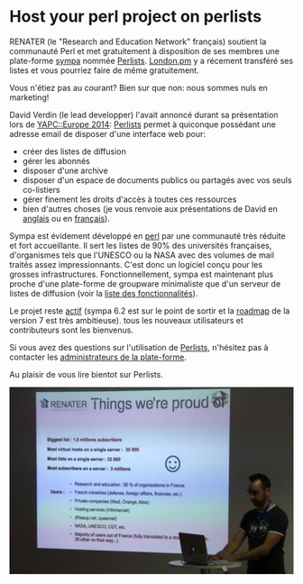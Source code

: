 # Host your perl project on perlists

RENATER (le "Research and Education Network" français)
 soutient la communauté Perl
et met gratuitement à disposition de ses membres une
plate-forme [sympa](http://wwww.sympa.org) nommée
[Perlists](https://groups.perlists.pm/sympa). 
[London.pm](http://london.pm/) y a récement transféré ses listes et vous
pourriez faire de même gratuitement.

Vous n'étiez pas au courant? Bien sur que non: nous sommes nuls en marketing!

David Verdin (le lead developper) l'avait annoncé durant sa présentation
lors de [YAPC::Europe 2014](http://act.yapc.eu/ye2014/): 
[Perlists](https://groups.perlists.pm/sympa) permet à quiconque possédant
une adresse email de disposer d'une interface web pour:

* créer des listes de diffusion
* gérer les abonnés
* disposer d'une archive
* disposer d'un espace de documents publics ou partagés avec vos seuls co-listiers
* gérer finement les droits d'accès à toutes ces ressources 
* bien d'autres choses (je vous renvoie aux présentations de David en
  [anglais](http://act.yapc.eu/ye2014/)
  ou en [français](http://journeesperl.fr/fpw2013/talk/4789)).

Sympa est évidement développé en [perl](http://www.perl.org) par une communauté
très réduite et fort accueillante. Il sert les listes de 90% des universités
françaises, d'organismes tels que l'UNESCO ou la NASA avec des volumes
de mail traités assez impressionnants. C'est donc un logiciel conçu pour les
grosses infrastructures. Fonctionnellement, sympa est maintenant plus proche
d'une plate-forme de groupware minimaliste que d'un serveur de listes de
diffusion (voir la [liste des fonctionnalités](https://www.sympa.org/overview/features)).

Le projet reste [actif](http://www.sympa.org/distribution/latest-unstable/NEWS)
(sympa 6.2 est sur le point de sortir et la
[roadmap](https://www.sympa.org/dev/project_direction) de la version 7 est très
ambitieuse). tous les nouveaux utilisateurs et contributeurs sont les
bienvenus.

Si vous avez des questions sur l'utilisation de
[Perlists](https://groups.perlists.pm/sympa), n'hésitez pas à contacter les
[administrateurs de la plate-forme](mailto:listmaster@groups.perlists.pm).

Au plaisir de vous lire bientot sur Perlists.

[david]:img/talks/14/yapc-eu/david_verdin.png
![David Verdin, YAPC::Europe 2013][david]


